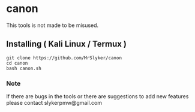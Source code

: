 # canon

<p>This tools is not made to be misused.</p>

## Installing ( Kali Linux / Termux )

```
git clone https://github.com/MrSlyker/canon
cd canon
bash canon.sh
```

### Note
<p>If there are bugs in the tools or there are suggestions to add new features please contact slykerpmw@gmail.com
